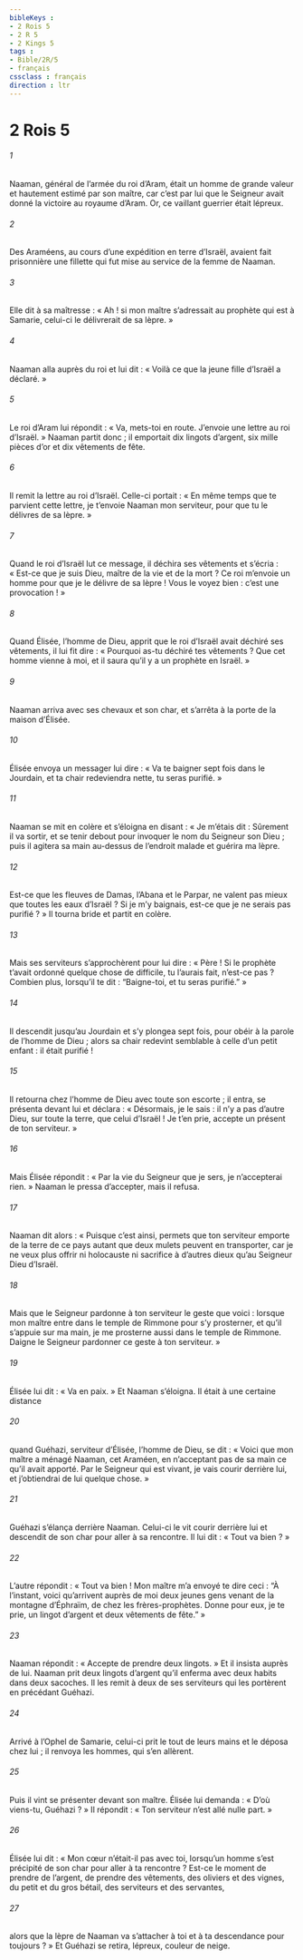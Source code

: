 ```yaml
---
bibleKeys : 
- 2 Rois 5
- 2 R 5
- 2 Kings 5
tags : 
- Bible/2R/5
- français
cssclass : français
direction : ltr
---
```


# 2 Rois 5

###### 1
Naaman, général de l’armée du roi d’Aram, était un homme de grande valeur et hautement estimé par son maître, car c’est par lui que le Seigneur avait donné la victoire au royaume d’Aram. Or, ce vaillant guerrier était lépreux.
###### 2
Des Araméens, au cours d’une expédition en terre d’Israël, avaient fait prisonnière une fillette qui fut mise au service de la femme de Naaman.
###### 3
Elle dit à sa maîtresse : « Ah ! si mon maître s’adressait au prophète qui est à Samarie, celui-ci le délivrerait de sa lèpre. »
###### 4
Naaman alla auprès du roi et lui dit : « Voilà ce que la jeune fille d’Israël a déclaré. »
###### 5
Le roi d’Aram lui répondit : « Va, mets-toi en route. J’envoie une lettre au roi d’Israël. » Naaman partit donc ; il emportait dix lingots d’argent, six mille pièces d’or et dix vêtements de fête.
###### 6
Il remit la lettre au roi d’Israël. Celle-ci portait : « En même temps que te parvient cette lettre, je t’envoie Naaman mon serviteur, pour que tu le délivres de sa lèpre. »
###### 7
Quand le roi d’Israël lut ce message, il déchira ses vêtements et s’écria : « Est-ce que je suis Dieu, maître de la vie et de la mort ? Ce roi m’envoie un homme pour que je le délivre de sa lèpre ! Vous le voyez bien : c’est une provocation ! »
###### 8
Quand Élisée, l’homme de Dieu, apprit que le roi d’Israël avait déchiré ses vêtements, il lui fit dire : « Pourquoi as-tu déchiré tes vêtements ? Que cet homme vienne à moi, et il saura qu’il y a un prophète en Israël. »
###### 9
Naaman arriva avec ses chevaux et son char, et s’arrêta à la porte de la maison d’Élisée.
###### 10
Élisée envoya un messager lui dire : « Va te baigner sept fois dans le Jourdain, et ta chair redeviendra nette, tu seras purifié. »
###### 11
Naaman se mit en colère et s’éloigna en disant : « Je m’étais dit : Sûrement il va sortir, et se tenir debout pour invoquer le nom du Seigneur son Dieu ; puis il agitera sa main au-dessus de l’endroit malade et guérira ma lèpre.
###### 12
Est-ce que les fleuves de Damas, l’Abana et le Parpar, ne valent pas mieux que toutes les eaux d’Israël ? Si je m’y baignais, est-ce que je ne serais pas purifié ? » Il tourna bride et partit en colère.
###### 13
Mais ses serviteurs s’approchèrent pour lui dire : « Père ! Si le prophète t’avait ordonné quelque chose de difficile, tu l’aurais fait, n’est-ce pas ? Combien plus, lorsqu’il te dit : “Baigne-toi, et tu seras purifié.” »
###### 14
Il descendit jusqu’au Jourdain et s’y plongea sept fois, pour obéir à la parole de l’homme de Dieu ; alors sa chair redevint semblable à celle d’un petit enfant : il était purifié !
###### 15
Il retourna chez l’homme de Dieu avec toute son escorte ; il entra, se présenta devant lui et déclara : « Désormais, je le sais : il n’y a pas d’autre Dieu, sur toute la terre, que celui d’Israël ! Je t’en prie, accepte un présent de ton serviteur. »
###### 16
Mais Élisée répondit : « Par la vie du Seigneur que je sers, je n’accepterai rien. » Naaman le pressa d’accepter, mais il refusa.
###### 17
Naaman dit alors : « Puisque c’est ainsi, permets que ton serviteur emporte de la terre de ce pays autant que deux mulets peuvent en transporter, car je ne veux plus offrir ni holocauste ni sacrifice à d’autres dieux qu’au Seigneur Dieu d’Israël.
###### 18
Mais que le Seigneur pardonne à ton serviteur le geste que voici : lorsque mon maître entre dans le temple de Rimmone pour s’y prosterner, et qu’il s’appuie sur ma main, je me prosterne aussi dans le temple de Rimmone. Daigne le Seigneur pardonner ce geste à ton serviteur. »
###### 19
Élisée lui dit : « Va en paix. » Et Naaman s’éloigna.
Il était à une certaine distance
###### 20
quand Guéhazi, serviteur d’Élisée, l’homme de Dieu, se dit : « Voici que mon maître a ménagé Naaman, cet Araméen, en n’acceptant pas de sa main ce qu’il avait apporté. Par le Seigneur qui est vivant, je vais courir derrière lui, et j’obtiendrai de lui quelque chose. »
###### 21
Guéhazi s’élança derrière Naaman. Celui-ci le vit courir derrière lui et descendit de son char pour aller à sa rencontre. Il lui dit : « Tout va bien ? »
###### 22
L’autre répondit : « Tout va bien ! Mon maître m’a envoyé te dire ceci : “À l’instant, voici qu’arrivent auprès de moi deux jeunes gens venant de la montagne d’Éphraïm, de chez les frères-prophètes. Donne pour eux, je te prie, un lingot d’argent et deux vêtements de fête.” »
###### 23
Naaman répondit : « Accepte de prendre deux lingots. » Et il insista auprès de lui. Naaman prit deux lingots d’argent qu’il enferma avec deux habits dans deux sacoches. Il les remit à deux de ses serviteurs qui les portèrent en précédant Guéhazi.
###### 24
Arrivé à l’Ophel de Samarie, celui-ci prit le tout de leurs mains et le déposa chez lui ; il renvoya les hommes, qui s’en allèrent.
###### 25
Puis il vint se présenter devant son maître. Élisée lui demanda : « D’où viens-tu, Guéhazi ? » Il répondit : « Ton serviteur n’est allé nulle part. »
###### 26
Élisée lui dit : « Mon cœur n’était-il pas avec toi, lorsqu’un homme s’est précipité de son char pour aller à ta rencontre ? Est-ce le moment de prendre de l’argent, de prendre des vêtements, des oliviers et des vignes, du petit et du gros bétail, des serviteurs et des servantes,
###### 27
alors que la lèpre de Naaman va s’attacher à toi et à ta descendance pour toujours ? » Et Guéhazi se retira, lépreux, couleur de neige.
